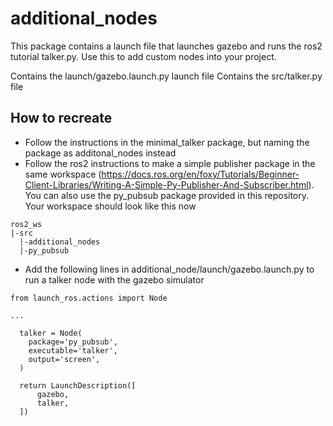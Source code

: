 # additional_nodes

This package contains a launch file that launches gazebo and runs the ros2 tutorial talker.py. Use this to add custom nodes into your project.

Contains the launch/gazebo.launch.py launch file
Contains the src/talker.py file

## How to recreate
- Follow the instructions in the minimal_talker package, but naming the package as additonal_nodes instead 
- Follow the ros2 instructions to make a simple publisher package in the same workspace (https://docs.ros.org/en/foxy/Tutorials/Beginner-Client-Libraries/Writing-A-Simple-Py-Publisher-And-Subscriber.html). You can also use the py_pubsub package provided in this repository. Your workspace should look like this now
```
ros2_ws
|-src
  |-additional_nodes
  |-py_pubsub
```
- Add the following lines in additional_node/launch/gazebo.launch.py to run a talker node with the gazebo simulator
```
from launch_ros.actions import Node

...

  talker = Node(
    package='py_pubsub',
    executable='talker',
    output='screen',
  )

  return LaunchDescription([
      gazebo,
      talker,
  ])

```

